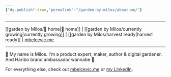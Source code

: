 ```yaml
---
{"dg-publish":true,"permalink":"/garden-by-milos/about-me/"}
---
```




---
[[garden by Milos/🏡 home\|🏡 home]] | [[garden by Milos/currently growing\|currently growing]] | [[garden by Milos/harvest ready\|harvest ready]] | [mbelcevic.me](https://mbelcevic.me/) 

---

👋 My name is Milos. I'm a product expert, maker, author & digital gardener.
And Haribo brand ambassador wannabe 🐻

For everything else, check out [mbelcevic.me](https://mbelcevic.me/) or [my LinkedIn](https://www.linkedin.com/in/mbelcevic/).